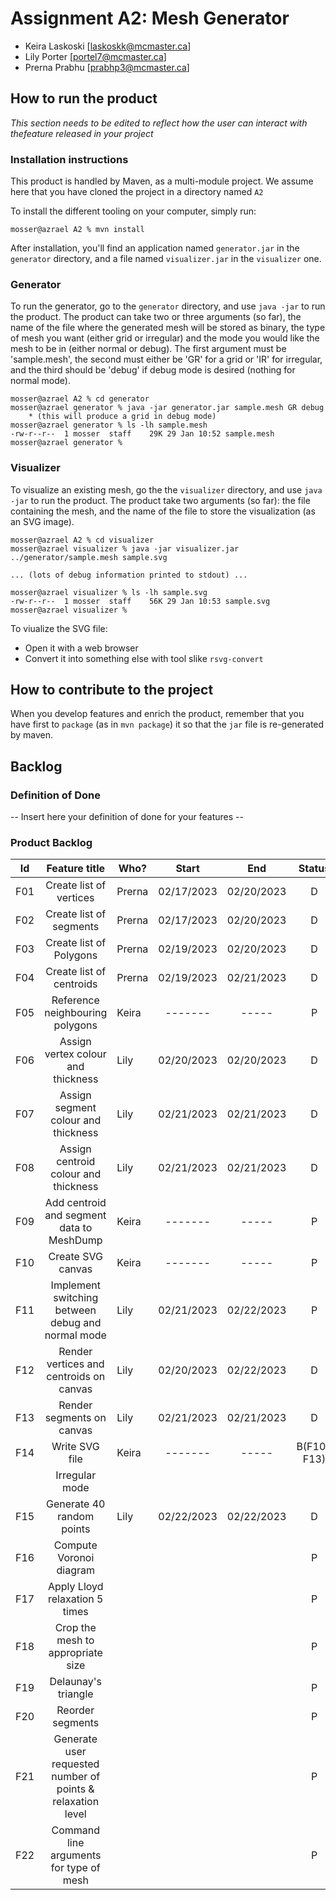 # Assignment A2: Mesh Generator

  - Keira Laskoski [laskoskk@mcmaster.ca]
  - Lily Porter [portel7@mcmaster.ca]
  - Prerna Prabhu [prabhp3@mcmaster.ca]

## How to run the product

_This section needs to be edited to reflect how the user can interact with thefeature released in your project_

### Installation instructions

This product is handled by Maven, as a multi-module project. We assume here that you have cloned the project in a directory named `A2`

To install the different tooling on your computer, simply run:

```
mosser@azrael A2 % mvn install
```

After installation, you'll find an application named `generator.jar` in the `generator` directory, and a file named `visualizer.jar` in the `visualizer` one. 

### Generator

To run the generator, go to the `generator` directory, and use `java -jar` to run the product. The product can take two or three arguments (so far), the name of the file where the generated mesh will be stored as binary, the type of mesh you want (either grid or irregular) and the mode you would like the mesh to be in (either normal or debug). The first argument must be 'sample.mesh', the second must either be 'GR' for a grid or 'IR' for irregular, and the third should be 'debug' if debug mode is desired (nothing for normal mode).

```
mosser@azrael A2 % cd generator 
mosser@azrael generator % java -jar generator.jar sample.mesh GR debug
	* (this will produce a grid in debug mode)
mosser@azrael generator % ls -lh sample.mesh
-rw-r--r--  1 mosser  staff    29K 29 Jan 10:52 sample.mesh
mosser@azrael generator % 
```

### Visualizer

To visualize an existing mesh, go the the `visualizer` directory, and use `java -jar` to run the product. The product take two arguments (so far): the file containing the mesh, and the name of the file to store the visualization (as an SVG image).

```
mosser@azrael A2 % cd visualizer 
mosser@azrael visualizer % java -jar visualizer.jar ../generator/sample.mesh sample.svg

... (lots of debug information printed to stdout) ...

mosser@azrael visualizer % ls -lh sample.svg
-rw-r--r--  1 mosser  staff    56K 29 Jan 10:53 sample.svg
mosser@azrael visualizer %
```
To viualize the SVG file:

  - Open it with a web browser
  - Convert it into something else with tool slike `rsvg-convert`

## How to contribute to the project

When you develop features and enrich the product, remember that you have first to `package` (as in `mvn package`) it so that the `jar` file is re-generated by maven.

## Backlog

### Definition of Done

-- Insert here your definition of done for your features --

### Product Backlog

| Id  | Feature title | Who? | Start | End | Status |
| :-: |:-:            |---   | :-:   | :-: | :-:    |
| F01 | Create list of vertices | Prerna |02/17/2023|02/20/2023|D|
| F02 | Create list of segments | Prerna |02/17/2023|02/20/2023|D|
| F03 | Create list of Polygons | Prerna |02/19/2023|02/20/2023|D|
| F04 | Create list of centroids | Prerna |02/19/2023|02/21/2023|D|
| F05 | Reference neighbouring polygons | Keira |-------|-----|P|
| F06 | Assign vertex colour and thickness | Lily |02/20/2023|02/20/2023|D|
| F07 | Assign segment colour and thickness | Lily |02/21/2023|02/21/2023|D|
| F08 | Assign centroid colour and thickness | Lily |02/21/2023|02/21/2023|D|
| F09 | Add centroid and segment data to MeshDump | Keira |-------|-----|P|
| F10 |Create SVG canvas| Keira |-------|-----|P|
| F11 |Implement switching between debug and normal mode| Lily |02/21/2023|02/22/2023|P|
| F12 |Render vertices and centroids on canvas|Lily|02/20/2023|02/22/2023|D|
| F13 |Render segments on canvas|Lily|02/21/2023|02/21/2023|D|
| F14 |Write SVG file|Keira|-------|-----|B(F10-F13)|
	|Irregular mode|
| F15 |Generate 40 random points| Lily |02/22/2023|02/22/2023|D|
| F16 |Compute Voronoi diagram| | | |P|
| F17 |Apply Lloyd relaxation 5 times| | | |P|
| F18 |Crop the mesh to appropriate size| | | |P|
| F19 |Delaunay's triangle| | | |P|
| F20 |Reorder segments| | | |P|
| F21 |Generate user requested number of points & relaxation level| | | |P|
| F22 |Command line arguments for type of mesh| | | |P|
